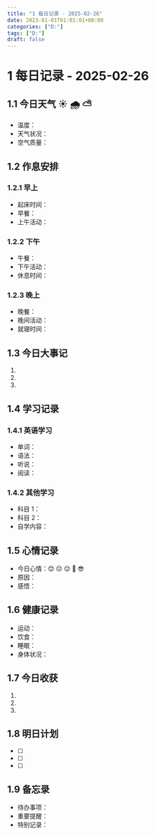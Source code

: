 ```yaml
---
title: "1 每日记录 - 2025-02-26"
date: 2023-01-01T01:01:01+08:00
categories: ["D:"]
tags: ["D:"]
draft: false
---
```

# 1 每日记录 - 2025-02-26

## 1.1 今日天气 ☀️ 🌧️ ⛅

- 温度：
- 天气状况：
- 空气质量：

## 1.2 作息安排

### 1.2.1 早上

- 起床时间：
- 早餐：
- 上午活动：

### 1.2.2 下午

- 午餐：
- 下午活动：
- 休息时间：

### 1.2.3 晚上

- 晚餐：
- 晚间活动：
- 就寝时间：

## 1.3 今日大事记

1.
2.
3.

## 1.4 学习记录

### 1.4.1 英语学习

- 单词：
- 语法：
- 听说：
- 阅读：

### 1.4.2 其他学习

- 科目 1：
- 科目 2：
- 自学内容：

## 1.5 心情记录

- 今日心情：😊 😔 😌 😤 😎
- 原因：
- 感悟：

## 1.6 健康记录

- 运动：
- 饮食：
- 睡眠：
- 身体状况：

## 1.7 今日收获

1.
2.
3.

## 1.8 明日计划

- [ ]
- [ ]
- [ ]

## 1.9 备忘录

- 待办事项：
- 重要提醒：
- 特别记录：

